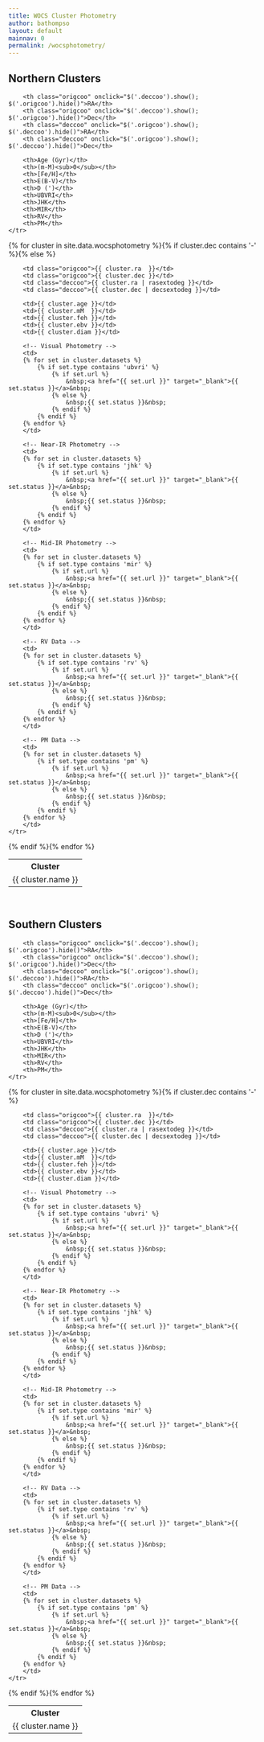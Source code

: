 ```yaml
---
title: WOCS Cluster Photometry
author: bathompso
layout: default
mainnav: 0
permalink: /wocsphotometry/
---
```


## Northern Clusters
<table class="wocsphot">
	<tr>
		<th class="name">Cluster</th>
		
		<th class="origcoo" onclick="$('.deccoo').show(); $('.origcoo').hide()">RA</th>
		<th class="origcoo" onclick="$('.deccoo').show(); $('.origcoo').hide()">Dec</th>
		<th class="deccoo" onclick="$('.origcoo').show(); $('.deccoo').hide()">RA</th>
		<th class="deccoo" onclick="$('.origcoo').show(); $('.deccoo').hide()">Dec</th>
		
		<th>Age (Gyr)</th>
		<th>(m-M)<sub>0</sub></th>
		<th>[Fe/H]</th>
		<th>E(B-V)</th>
		<th>D (')</th>
		<th>UBVRI</th>
		<th>JHK</th>
		<th>MIR</th>
		<th>RV</th>
		<th>PM</th>
	</tr>
{% for cluster in site.data.wocsphotometry %}{% if cluster.dec contains '-' %}{% else %}
	<tr>
		<td class="name">{{ cluster.name }}</td>
		
		<td class="origcoo">{{ cluster.ra  }}</td>
		<td class="origcoo">{{ cluster.dec }}</td>
		<td class="deccoo">{{ cluster.ra | rasextodeg }}</td>
		<td class="deccoo">{{ cluster.dec | decsextodeg }}</td>
		
		<td>{{ cluster.age }}</td>
		<td>{{ cluster.mM  }}</td>
		<td>{{ cluster.feh }}</td>
		<td>{{ cluster.ebv }}</td>
		<td>{{ cluster.diam }}</td>
		
		<!-- Visual Photometry -->
		<td>
		{% for set in cluster.datasets %}
			{% if set.type contains 'ubvri' %}
				{% if set.url %}
					&nbsp;<a href="{{ set.url }}" target="_blank">{{ set.status }}</a>&nbsp;
				{% else %}
					&nbsp;{{ set.status }}&nbsp;
				{% endif %}
			{% endif %}
		{% endfor %}
		</td>
		
		<!-- Near-IR Photometry -->
		<td>
		{% for set in cluster.datasets %}
			{% if set.type contains 'jhk' %}
				{% if set.url %}
					&nbsp;<a href="{{ set.url }}" target="_blank">{{ set.status }}</a>&nbsp;
				{% else %}
					&nbsp;{{ set.status }}&nbsp;
				{% endif %}
			{% endif %}
		{% endfor %}
		</td>
		
		<!-- Mid-IR Photometry -->
		<td>
		{% for set in cluster.datasets %}
			{% if set.type contains 'mir' %}
				{% if set.url %}
					&nbsp;<a href="{{ set.url }}" target="_blank">{{ set.status }}</a>&nbsp;
				{% else %}
					&nbsp;{{ set.status }}&nbsp;
				{% endif %}
			{% endif %}
		{% endfor %}
		</td>
		
		<!-- RV Data -->
		<td>
		{% for set in cluster.datasets %}
			{% if set.type contains 'rv' %}
				{% if set.url %}
					&nbsp;<a href="{{ set.url }}" target="_blank">{{ set.status }}</a>&nbsp;
				{% else %}
					&nbsp;{{ set.status }}&nbsp;
				{% endif %}
			{% endif %}
		{% endfor %}
		</td>
		
		<!-- PM Data -->
		<td>
		{% for set in cluster.datasets %}
			{% if set.type contains 'pm' %}
				{% if set.url %}
					&nbsp;<a href="{{ set.url }}" target="_blank">{{ set.status }}</a>&nbsp;
				{% else %}
					&nbsp;{{ set.status }}&nbsp;
				{% endif %}
			{% endif %}
		{% endfor %}
		</td>
	</tr>
{% endif %}{% endfor %}

</table>



<p>&nbsp;</p>

## Southern Clusters
<table class="wocsphot">
	<tr>
		<th class="name">Cluster</th>
		
		<th class="origcoo" onclick="$('.deccoo').show(); $('.origcoo').hide()">RA</th>
		<th class="origcoo" onclick="$('.deccoo').show(); $('.origcoo').hide()">Dec</th>
		<th class="deccoo" onclick="$('.origcoo').show(); $('.deccoo').hide()">RA</th>
		<th class="deccoo" onclick="$('.origcoo').show(); $('.deccoo').hide()">Dec</th>
		
		<th>Age (Gyr)</th>
		<th>(m-M)<sub>0</sub></th>
		<th>[Fe/H]</th>
		<th>E(B-V)</th>
		<th>D (')</th>
		<th>UBVRI</th>
		<th>JHK</th>
		<th>MIR</th>
		<th>RV</th>
		<th>PM</th>
	</tr>
{% for cluster in site.data.wocsphotometry %}{% if cluster.dec contains '-' %}
	<tr>
		<td class="name">{{ cluster.name }}</td>
		
		<td class="origcoo">{{ cluster.ra  }}</td>
		<td class="origcoo">{{ cluster.dec }}</td>
		<td class="deccoo">{{ cluster.ra | rasextodeg }}</td>
		<td class="deccoo">{{ cluster.dec | decsextodeg }}</td>
		
		<td>{{ cluster.age }}</td>
		<td>{{ cluster.mM  }}</td>
		<td>{{ cluster.feh }}</td>
		<td>{{ cluster.ebv }}</td>
		<td>{{ cluster.diam }}</td>
		
		<!-- Visual Photometry -->
		<td>
		{% for set in cluster.datasets %}
			{% if set.type contains 'ubvri' %}
				{% if set.url %}
					&nbsp;<a href="{{ set.url }}" target="_blank">{{ set.status }}</a>&nbsp;
				{% else %}
					&nbsp;{{ set.status }}&nbsp;
				{% endif %}
			{% endif %}
		{% endfor %}
		</td>
		
		<!-- Near-IR Photometry -->
		<td>
		{% for set in cluster.datasets %}
			{% if set.type contains 'jhk' %}
				{% if set.url %}
					&nbsp;<a href="{{ set.url }}" target="_blank">{{ set.status }}</a>&nbsp;
				{% else %}
					&nbsp;{{ set.status }}&nbsp;
				{% endif %}
			{% endif %}
		{% endfor %}
		</td>
		
		<!-- Mid-IR Photometry -->
		<td>
		{% for set in cluster.datasets %}
			{% if set.type contains 'mir' %}
				{% if set.url %}
					&nbsp;<a href="{{ set.url }}" target="_blank">{{ set.status }}</a>&nbsp;
				{% else %}
					&nbsp;{{ set.status }}&nbsp;
				{% endif %}
			{% endif %}
		{% endfor %}
		</td>
		
		<!-- RV Data -->
		<td>
		{% for set in cluster.datasets %}
			{% if set.type contains 'rv' %}
				{% if set.url %}
					&nbsp;<a href="{{ set.url }}" target="_blank">{{ set.status }}</a>&nbsp;
				{% else %}
					&nbsp;{{ set.status }}&nbsp;
				{% endif %}
			{% endif %}
		{% endfor %}
		</td>
		
		<!-- PM Data -->
		<td>
		{% for set in cluster.datasets %}
			{% if set.type contains 'pm' %}
				{% if set.url %}
					&nbsp;<a href="{{ set.url }}" target="_blank">{{ set.status }}</a>&nbsp;
				{% else %}
					&nbsp;{{ set.status }}&nbsp;
				{% endif %}
			{% endif %}
		{% endfor %}
		</td>
	</tr>
{% endif %}{% endfor %}

</table>

